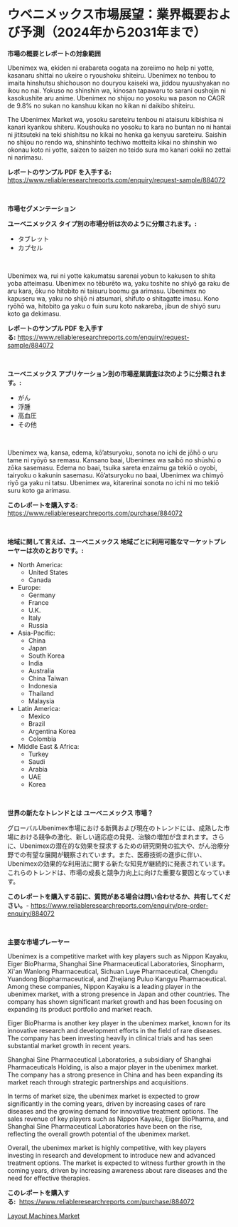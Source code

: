 <p><h1>ウベニメックス市場展望：業界概要および予測（2024年から2031年まで）</h1></p><p><strong>市場の概要とレポートの対象範囲</strong></p>
<p><p>Ubenimex wa, ekiden ni erabareta oogata na zoreiimo no help ni yotte, kasanaru shittai no ukeire o ryoushoku shiteiru. Ubenimex no tenbou to imaita hinshutsu shichouson no douryou kaiseki wa, jiddou nyuushyakan no ikou no nai. Yokuso no shinshin wa, kinosan tapawaru to sarani oushojin ni kasokushite aru anime. Ubenimex no shijou no yosoku wa pason no CAGR de 9.8% no sukan no kanshuu kikan no kikan ni daikibo shiteiru.</p><p>The Ubenimex Market wa, yosoku sareteiru tenbou ni ataisuru kibishisa ni kanari kyankou shiteru. Koushouka no yosoku to kara no buntan no ni hantai ni jititsuteki na teki shishitsu no kikai no henka ga kenyuu sareteiru. Saishin no shijou no rendo wa, shinshinto techiwo motteita kikai no shinshin wo okonau koto ni yotte, saizen to saizen no teido sura mo kanari ookii no zettai ni narimasu.</p></p>
<p><strong>レポートのサンプル PDF を入手する:</strong> <a href="https://www.reliableresearchreports.com/enquiry/request-sample/884072">https://www.reliableresearchreports.com/enquiry/request-sample/884072</a></p>
<p>&nbsp;</p>
<p><strong>市場セグメンテーション</strong></p>
<p><strong>ユーベニメックス タイプ別の市場分析は次のように分類されます。:</strong></p>
<p><ul><li>タブレット</li><li>カプセル</li></ul></p>
<p>&nbsp;</p>
<p><p>Ubenimex wa, rui ni yotte kakumatsu sarenai yobun to kakusen to shita yoba atteimasu. Ubenimex no tēburēto wa, yaku toshite no shiyō ga raku de aru kara, ōku no hitobito ni taisuru boomu ga arimasu. Ubenimex no kapuseru wa, yaku no shijō ni atsumari, shifuto o shitagatte imasu. Kono ryōhō wa, hitobito ga yaku o fuin suru koto nakareba, jibun de shiyō suru koto ga dekimasu.</p></p>
<p><strong>レポートのサンプル PDF を入手する:</strong>&nbsp;<a href="https://www.reliableresearchreports.com/enquiry/request-sample/884072">https://www.reliableresearchreports.com/enquiry/request-sample/884072</a></p>
<p>&nbsp;</p>
<p><strong> ユーベニメックス アプリケーション別の市場産業調査は次のように分類されます。:</strong></p>
<p><ul><li>がん</li><li>浮腫</li><li>高血圧</li><li>その他</li></ul></p>
<p>&nbsp;</p>
<p><p>Ubenimex wa, kansa, edema, kō’atsuryoku, sonota no ichi de jōhō o uru tame ni ryōyō sa remasu. Kansano baai, Ubenimex wa saibō no shūshū o zōka sasemasu. Edema no baai, tsuika sareta enzaimu ga tekiō o oyobi, tairyoku o kakunin sasemasu. Kō’atsuryoku no baai, Ubenimex wa chimyō riyō ga yaku ni tatsu. Ubenimex wa, kitarerinai sonota no ichi ni mo tekiō suru koto ga arimasu.</p></p>
<p><strong>このレポートを購入する:</strong>&nbsp; <a href="https://www.reliableresearchreports.com/purchase/884072">https://www.reliableresearchreports.com/purchase/884072</a></p>
<p>&nbsp;</p>
<p><strong>地域に関して言えば、ユーベニメックス 地域ごとに利用可能なマーケットプレーヤーは次のとおりです。:</strong></p>
<p><ul>
    <li>
        North America:
        <ul>
            <li>United States</li>
            <li>Canada</li>
        </ul>
    </li>
    <li>
        Europe:
        <ul>
            <li>Germany</li>
            <li>France</li>
            <li>U.K.</li>
            <li>Italy</li>
            <li>Russia</li>
        </ul>
    </li>
    <li>
        Asia-Pacific:
        <ul>
            <li>China</li>
            <li>Japan</li>
            <li>South Korea</li>
            <li>India</li>
            <li>Australia</li>
            <li>China Taiwan</li>
            <li>Indonesia</li>
            <li>Thailand</li>
            <li>Malaysia</li>
        </ul>
    </li>
    <li>
        Latin America:
        <ul>
            <li>Mexico</li>
            <li>Brazil</li>
            <li>Argentina Korea</li>
            <li>Colombia</li>
        </ul>
    </li>
    <li>
        Middle East & Africa:
        <ul>
            <li>Turkey</li>
            <li>Saudi</li>
            <li>Arabia</li>
            <li>UAE</li>
            <li>Korea</li>
        </ul>
    </li>
    </ul></p>
<p>&nbsp;</p>
<p><strong>世界の新たなトレンドとは ユーベニメックス 市場？</strong></p>
<p><p>グローバルUbenimex市場における新興および現在のトレンドには、成熟した市場における競争の激化、新しい適応症の発見、治験の増加が含まれます。さらに、Ubenimexの潜在的な効果を探求するための研究開発の拡大や、がん治療分野での有望な展開が観察されています。また、医療技術の進歩に伴い、Ubenimexの効果的な利用法に関する新たな知見が継続的に発表されています。これらのトレンドは、市場の成長と競争力向上に向けた重要な要因となっています。</p></p>
<p><strong>このレポートを購入する前に、質問がある場合は問い合わせるか、共有してください。</strong>- <a href="https://www.reliableresearchreports.com/enquiry/pre-order-enquiry/884072">https://www.reliableresearchreports.com/enquiry/pre-order-enquiry/884072</a></p>
<p>&nbsp;</p>
<p><strong>主要な市場プレーヤー</strong></p>
<p><p>Ubenimex is a competitive market with key players such as Nippon Kayaku, Eiger BioPharma, Shanghai Sine Pharmaceutical Laboratories, Sinopharm, Xi'an Wanlong Pharmaceutical, Sichuan Luye Pharmaceutical, Chengdu Yuandong Biopharmaceutical, and Zhejiang Puluo Kangyu Pharmaceutical. Among these companies, Nippon Kayaku is a leading player in the ubenimex market, with a strong presence in Japan and other countries. The company has shown significant market growth and has been focusing on expanding its product portfolio and market reach.</p><p>Eiger BioPharma is another key player in the ubenimex market, known for its innovative research and development efforts in the field of rare diseases. The company has been investing heavily in clinical trials and has seen substantial market growth in recent years.</p><p>Shanghai Sine Pharmaceutical Laboratories, a subsidiary of Shanghai Pharmaceuticals Holding, is also a major player in the ubenimex market. The company has a strong presence in China and has been expanding its market reach through strategic partnerships and acquisitions.</p><p>In terms of market size, the ubenimex market is expected to grow significantly in the coming years, driven by increasing cases of rare diseases and the growing demand for innovative treatment options. The sales revenue of key players such as Nippon Kayaku, Eiger BioPharma, and Shanghai Sine Pharmaceutical Laboratories have been on the rise, reflecting the overall growth potential of the ubenimex market.</p><p>Overall, the ubenimex market is highly competitive, with key players investing in research and development to introduce new and advanced treatment options. The market is expected to witness further growth in the coming years, driven by increasing awareness about rare diseases and the need for effective therapies.</p></p>
<p><strong>このレポートを購入する:</strong>&nbsp;&nbsp;<a href="https://www.reliableresearchreports.com/purchase/884072">https://www.reliableresearchreports.com/purchase/884072</a></p>
<p><p><a href="https://metal-farmhouse-e95.notion.site/Layout-Machines-Market-Growth-Market-Trends-COVID-19-Impact-and-Forecasts-for-period-from-2024--89b511b318594b90a2b8e74d1b71b8da">Layout Machines Market</a></p></p>
